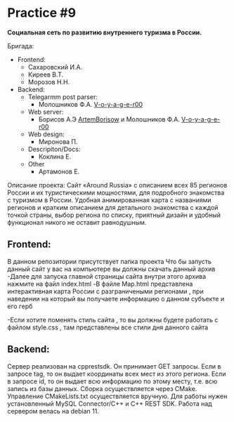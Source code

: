 # Practice #9

**Социальная сеть по развитию внутреннего туризма в России.**
    
Бригада:
- Frontend:
  - Сахаровский И.А. 
  - Киреев В.Т.
  - Морозов Н.Н.
- Backend:
  - Telegarmm post parser:
    - Молошников Ф.А. [ V-o-y-a-g-e-r00](https://github.com/V-o-y-a-g-e-r00)
  - Web server:
    - Борисов А.Э [ ArtemBorisow](https://github.com/ArtemBorisow) и Молошников Ф.А. [ V-o-y-a-g-e-r00](https://github.com/V-o-y-a-g-e-r00)
  - Web design:
    - Миронова П.
  - Descripiton/Docs:
    - Коклина Е.
  - Other
    - Артамонов Е.

Описание проекта: Сайт «Around Russia» с описанием всех 85 регионов России и их туристическими мощностями, для подробного знакомства с туризмом в России. Удобная анимированная карта с названиями регионов и кратким описанием для детального знакомства с каждой точкой страны, выбор региона по списку, приятный дизайн и удобный функционал никого не оставит равнодушным.  

## Frontend:
В данном репозитории присутствует папка проекта 
  Что бы запусть данный сайт у вас на компьютере вы должны скачать данный архив
  -Далее для запуска главной страницы сайта внутри этого архива нажмите на файл index.html
  -В файле Map.html представлена интерактивная карта России с разграничеными регионами , при наведении на который вы получаете информацию о данном субъекте и его герб
  
  -Если хотите поменять стиль сайта , то вы должны будете работать с файлом style.css , там представлены все стили дня данного сайта 
## Backend:
Сервер реализован на cpprestsdk. Он принимает GET запросы. Если в запросе tag, то он выдает координаты всех мест из этого региона. Если в запросе id, то он выдает всю информацию по этому месту, т.е. всю запись из базы данных. Сборка осуществляется через CMake. Управление CMakeLists.txt осуществляется вручную. Для работы нужен установленный MySQL Connector/C++ и C++ REST SDK. Работа над сервером велась на debian 11.
